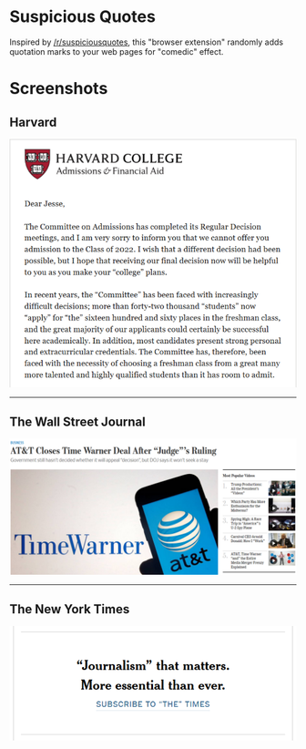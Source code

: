 # Suspicious Quotes

Inspired by [/r/suspiciousquotes](https://www.reddit.com/r/suspiciousquotes/), this "browser extension"
randomly adds quotation marks to your web pages for "comedic" effect.

# Screenshots

## Harvard
![harvard](screenshots/harvard.png)

-----

## The Wall Street Journal
![wall street journal](screenshots/wsj.png)

-----

## The New York Times
![nyt](screenshots/nyt.png)
